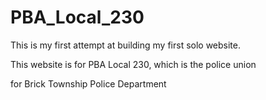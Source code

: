 # PBA_Local_230

<p>This is my first attempt at building my first solo website.</p>
<p>This website is for PBA Local 230, which is the police union</p>
<p>for Brick Township Police Department</p>